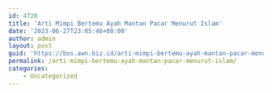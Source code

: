 ```yaml
---
id: 4720
title: 'Arti Mimpi Bertemu Ayah Mantan Pacar Menurut Islam'
date: '2023-06-27T23:05:46+00:00'
author: admin
layout: post
guid: 'https://bos.awn.biz.id/arti-mimpi-bertemu-ayah-mantan-pacar-menurut-islam/'
permalink: /arti-mimpi-bertemu-ayah-mantan-pacar-menurut-islam/
categories:
    - Uncategorized
---
```


